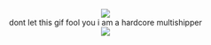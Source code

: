 <p align="center">
  <img src="https://file.garden/ZwwJTXO4W1VL_e-Z/chance1337%20kiss"> <br>
  dont let this gif fool you i am a hardcore multishipper <br>
  <img src="https://images-wixmp-ed30a86b8c4ca887773594c2.wixmp.com/f/65632a15-57bd-4397-b4a5-9d3c66b6ede7/d8gbsop-0222f9c2-6570-4927-ae8e-fe1d460b640c.png/v1/fill/w_104,h_65,q_80,strp/roblox_stamp_by_billynickn_d8gbsop-fullview.jpg?token=eyJ0eXAiOiJKV1QiLCJhbGciOiJIUzI1NiJ9.eyJzdWIiOiJ1cm46YXBwOjdlMGQxODg5ODIyNjQzNzNhNWYwZDQxNWVhMGQyNmUwIiwiaXNzIjoidXJuOmFwcDo3ZTBkMTg4OTgyMjY0MzczYTVmMGQ0MTVlYTBkMjZlMCIsIm9iaiI6W1t7ImhlaWdodCI6Ijw9NjUiLCJwYXRoIjoiXC9mXC82NTYzMmExNS01N2JkLTQzOTctYjRhNS05ZDNjNjZiNmVkZTdcL2Q4Z2Jzb3AtMDIyMmY5YzItNjU3MC00OTI3LWFlOGUtZmUxZDQ2MGI2NDBjLnBuZyIsIndpZHRoIjoiPD0xMDQifV1dLCJhdWQiOlsidXJuOnNlcnZpY2U6aW1hZ2Uub3BlcmF0aW9ucyJdfQ.6Iml6Ci55VFvfMx7ysT_bbA4oOiTV2-dtL3iXd1_bhI">
</p>
